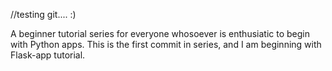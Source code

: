 

//testing git.... :)


A beginner tutorial series for everyone whosoever is enthusiatic to begin with Python apps.
This is the first commit in series, and I am beginning with Flask-app tutorial.
